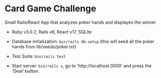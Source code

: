 # Card Game Challenge

Small Rails/React App that analyzes poker hands and displayes the winner

* Ruby v3.0.2, Rails v6, React v17, SQLite

* Database initialization: `bin/rails db:setup` (this will seed all the poker hands from lib/seeds/poker.txt)

* Test Suite: `bin/rails test`

* Start server: `bin/rails s`, go to 'http://localhost:3000' and press the 'Deal' button.
